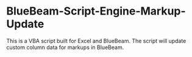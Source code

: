 # BlueBeam-Script-Engine-Markup-Update
This is a VBA script built for Excel and BlueBeam. The script will update custom column data for markups in BlueBeam.
